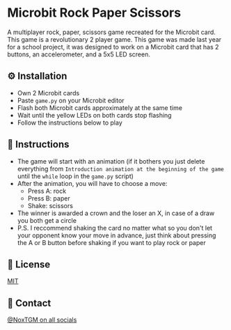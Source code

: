 # Microbit Rock Paper Scissors

A multiplayer rock, paper, scissors game recreated for the Microbit card. This game is a revolutionary 2 player game. This game was made last year for a school project, it was designed to work on a Microbit card that has 2 buttons, an accelerometer, and a 5x5 LED screen.

## ⚙️ Installation

* Own 2 Microbit cards
* Paste `game.py` on your Microbit editor
* Flash both Microbit cards approximately at the same time
* Wait until the yellow LEDs on both cards stop flashing
* Follow the instructions below to play

## 📃 Instructions

* The game will start with an animation (if it bothers you just delete everything from `Introduction animation at the beginning of the game` until the `while` loop in the `game.py` script)
* After the animation, you will have to choose a move:
    - Press A: rock
    - Press B: paper
    - Shake: scissors
* The winner is awarded a crown and the loser an X, in case of a draw you both get a circle
* P.S. I reccommend shaking the card no matter what so you don't let your opponent know your move in advance, just think about pressing the A or B button before shaking if you want to play rock or paper

## 🔑 License

[MIT](https://choosealicense.com/licenses/mit/)

## 🔗 Contact

[@NoxTGM on all socials](https://noxtgm.me)
